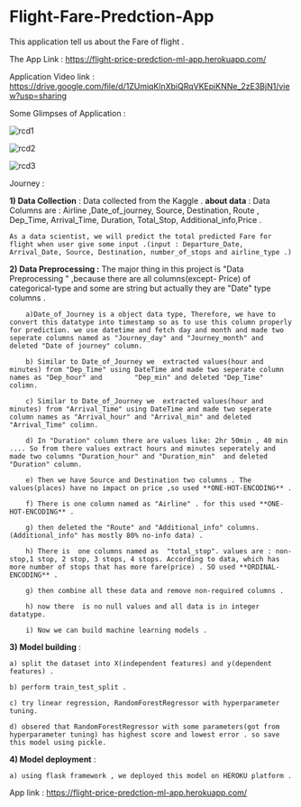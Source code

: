 # Flight-Fare-Predction-App

This application tell us about the Fare of flight .

The App Link :    https://flight-price-predction-ml-app.herokuapp.com/

Application Video link :   https://drive.google.com/file/d/1ZUmiqKlnXbiQRqVKEpiKNNe_2zE3BjN1/view?usp=sharing

Some Glimpses of Application : 

![rcd1](https://user-images.githubusercontent.com/61588604/108451141-51e6cc00-728c-11eb-90c7-969af53c94b8.png)

![rcd2](https://user-images.githubusercontent.com/61588604/108451179-62974200-728c-11eb-981b-87f5e7383a34.png)

![rcd3](https://user-images.githubusercontent.com/61588604/108451237-78a50280-728c-11eb-806c-7b23e518f539.png)



Journey : 

**1) Data Collection** :  Data collected from the Kaggle . 
    **about data** : Data Columns are : Airline ,Date_of_journey, Source, Destination, Route , Dep_Time, Arrival_Time, Duration, Total_Stop, Additional_info,Price . 
    
    As a data scientist, we will predict the total predicted Fare for flight when user give some input .(input : Departure_Date, Arrival_Date, Source, Destination, number_of_stops and airline_type .)
    
    
**2) Data Preprocessing :** 
        The major thing in this project is "Data Preprocessing "  ,because there are all columns(except- Price) of categorical-type and some are string but actually they are "Date" type columns .
        
        a)Date_of_Journey is a object data type, Therefore, we have to convert this datatype into timestamp so as to use this column properly for prediction. we use datetime and fetch day and month and made two seperate columns named as "Journey_day" and "Journey_month" and deleted "Date of journey" column.
        
        b) Similar to Date_of_Journey we  extracted values(hour and minutes) from "Dep_Time" using DateTime and made two seperate column names as "Dep_hour" and        "Dep_min" and deleted "Dep_Time" colimn.
        
        c) Similar to Date_of_Journey we  extracted values(hour and minutes) from "Arrival_Time" using DateTime and made two seperate column names as "Arrival_hour" and "Arrival_min" and deleted "Arrival_Time" colimn.
        
        d) In "Duration" column there are values like: 2hr 50min , 40 min .... So from there values extract hours and minutes seperately and made two columns "Duration_hour" and "Duration_min"  and deleted "Duration" column.
        
        e) Then we have Source and Destination two columns . The values(places) have no impact on price ,so used **ONE-HOT-ENCODING** .
        
        f) There is one column named as "Airline" . for this used **ONE-HOT-ENCODING** .
        
        g) then deleted the "Route" and "Additional_info" columns.(Additional_info" has mostly 80% no-info data) .
        
        h) There is  one columns named as  "total_stop". values are : non-stop,1 stop, 2 stop, 3 stops, 4 stops. According to data, which has more number of stops that has more fare(price) . SO used **ORDINAL-ENCODING** . 
        
        g) then combine all these data and remove non-required columns .
        
        h) now there  is no null values and all data is in integer datatype.
        
        i) Now we can build machine learning models .
        
        

    
**3) Model building** : 

    a) split the dataset into X(independent features) and y(dependent features) .
    
    b) perform train_test_split .
    
    c) try linear regression, RandomForestRegressor with hyperparameter tuning. 
    
    d) obsered that RandomForestRegressor with some parameters(got from hyperparameter tuning) has highest score and lowest error . so save this model using pickle.

**4) Model deployment** : 

    a) using flask framework , we deployed this model on HEROKU platform .
    
App link :  https://flight-price-predction-ml-app.herokuapp.com/
    
    
